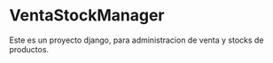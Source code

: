 # VentaStockManager
Este es un proyecto django, para administracion de venta y stocks de productos.
